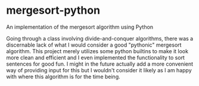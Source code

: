 # mergesort-python
An implementation of the mergesort algorithm using Python

Going through a class involving divide-and-conquer algorithms, there was a discernable lack of what I would consider a good "pythonic" mergesort algorithm. This project merely utilizes some python builtins to make it look more clean and efficient and I even implemented the functionality to sort sentences for good fun. I might in the future actually add a more convenient way of providing input for this but I wouldn't consider it likely as I am happy with where this algorithm is for the time being.
